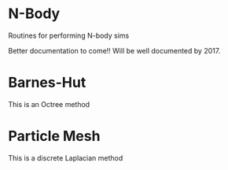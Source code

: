 # N-Body
Routines for performing N-body sims

Better documentation to come!!
Will be well documented by 2017.

# Barnes-Hut
This is an Octree method

# Particle Mesh
This is a discrete Laplacian method
